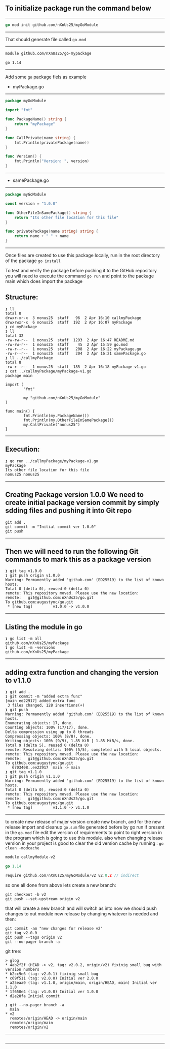 
## To initialize package run the command below

---
```go
go mod init github.com/nXnUs25/myGoModule
```
---
That should generate file called `go.mod`

---
```markdown
module github.com/nXnUs25/go-mypackage

go 1.14
```
---

Add some `go` package fiels as example 
- myPackage.go

---
```go
package myGoModule

import "fmt"

func PackageName() string {
	return "myPackage"
}

func CallPrivate(name string) {
	fmt.Println(privatePackage(name))
}

func Version() {
	fmt.Println("Version: ", version)
}
```
---
- samePackage.go

---
```go
package myGoModule

const version = "1.0.0"

func OtherFileInSamePackage() string {
	return "Its other file location for this file"
}

func privatePackage(name string) string {
	return name + " " + name
}
```
---

Once files are created to use this package locally, run in the root directory of the package
`go install`

To test and verify the package before pushing it to the GitHub repository you will need to execute the command `go run`
and point to the package main which does import the package

Structure:
---
```shell
❯ ll
total 0
drwxr-xr-x  3 nonus25  staff   96  2 Apr 16:10 callmyPackage
drwxrwxr-x  6 nonus25  staff  192  2 Apr 16:07 myPackage
❯ cd myPackage
❯ ll
total 32
-rw-rw-r--  1 nonus25  staff  1293  2 Apr 16:47 README.md
-rw-rw-r--  1 nonus25  staff    45  2 Apr 15:59 go.mod
-rw-r--r--  1 nonus25  staff   208  2 Apr 16:22 myPackage.go
-rw-r--r--  1 nonus25  staff   204  2 Apr 16:21 samePackage.go
❯ ll ../callmyPackage
total 8
-rw-r--r--  1 nonus25  staff  185  2 Apr 16:18 myPackage-v1.go
❯ cat ../callmyPackage/myPackage-v1.go
package main

import (
        "fmt"

        my "github.com/nXnUs25/myGoModule"
)

func main() {
        fmt.Println(my.PackageName())
        fmt.Println(my.OtherFileInSamePackage())
        my.CallPrivate("nonus25")
}
```
---

Execution:
---
```shell
❯ go run ../callmyPackage/myPackage-v1.go
myPackage
Its other file location for this file
nonus25 nonus25
```
---

Creating Package version 1.0.0
We need to create initial package version commit by simply sdding files and pushing it into Git repo
---
```shell
git add .
git commit -m "Initial commit ver 1.0.0"
git push
```
---

Then we will need to run the following Git commands to mark this as a package version
---
```shell
❯ git tag v1.0.0
❯ git push origin v1.0.0
Warning: Permanently added 'github.com' (ED25519) to the list of known hosts.
Total 0 (delta 0), reused 0 (delta 0)
remote: This repository moved. Please use the new location:
remote:   git@github.com:nXnUs25/go.git
To github.com:augustync/go.git
 * [new tag]         v1.0.0 -> v1.0.0
```
---
Listing the module in go
---
```shell
❯ go list -m all
github.com/nXnUs25/myPackage
❯ go list -m -versions
github.com/nXnUs25/myPackage
```
---
adding extra function and changing the version to v1.1.0
---
```shell
❯ git add .
❯ git commit -m "added extra func"
[main ee22917] added extra func
 3 files changed, 128 insertions(+)
❯ git push
Warning: Permanently added 'github.com' (ED25519) to the list of known hosts.
Enumerating objects: 17, done.
Counting objects: 100% (17/17), done.
Delta compression using up to 8 threads
Compressing objects: 100% (8/8), done.
Writing objects: 100% (9/9), 1.85 KiB | 1.85 MiB/s, done.
Total 9 (delta 5), reused 0 (delta 0)
remote: Resolving deltas: 100% (5/5), completed with 5 local objects.
remote: This repository moved. Please use the new location:
remote:   git@github.com:nXnUs25/go.git
To github.com:augustync/go.git
   6703408..ee22917  main -> main
❯ git tag v1.1.0
❯ git push origin v1.1.0
Warning: Permanently added 'github.com' (ED25519) to the list of known hosts.
Total 0 (delta 0), reused 0 (delta 0)
remote: This repository moved. Please use the new location:
remote:   git@github.com:nXnUs25/go.git
To github.com:augustync/go.git
 * [new tag]         v1.1.0 -> v1.1.0
```
---


to create new release of majer version create new branch, and for the new release import 
and cleanup `go.sum` file generated before by go run if present
in the `go.mod` file edit the version of requirements to point to right version in the program which is going to use this module.
also when changing release version in your project is good to clear the old version cache by running :
`go clean -modcache`
```go
module callmyModule-v2

go 1.14

require github.com/nXnUs25/myGoModule/v2 v2.0.2 // indirect
```

so one all done from above lets create a new branch:
```shell
git checkout -b v2
git push --set-upstream origin v2
```

that will create a new branch and will switch as into 
now we should push changes to out module new release by changing whatever is needed
and then:
```shell
git commit -am "new changes for release v2"
git tag v2.0.0
git push --tags origin v2
git --no-pager branch -a
```

git tree:
```
> glog
* 4ab2f2f (HEAD -> v2, tag: v2.0.2, origin/v2) fixinig small bug with version numbers
* b2cc9e6 (tag: v2.0.1) fixinig small bug
* c69f511 (tag: v2.0.0) Initial ver 2.0.0
* a25eaa0 (tag: v1.1.0, origin/main, origin/HEAD, main) Initial ver 1.1.0
* 1f650e4 (tag: v1.0.0) Initial ver 1.0.0
* d2e28fa Initial commit

❯ git --no-pager branch -a
  main
* v2
  remotes/origin/HEAD -> origin/main
  remotes/origin/main
  remotes/origin/v2
```




---
```go

```
---
